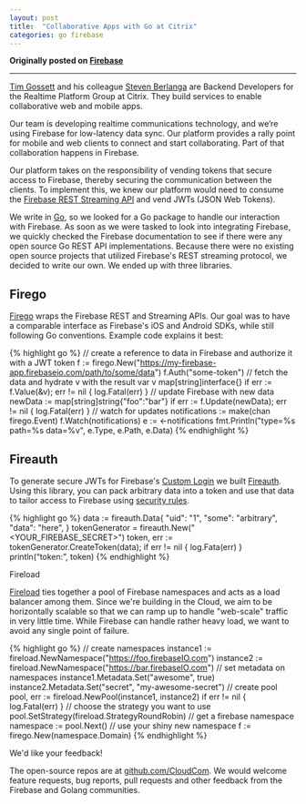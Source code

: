 ```yaml
---
layout: post
title:  "Collaborative Apps with Go at Citrix"
categories: go firebase
---
```


**Originally posted on [Firebase](https://www.firebase.com/blog/2015-03-17-collaborative-go-apps-at-citrix.html)**

---

[Tim Gossett](https://github.com/MrGossett) and his colleague
[Steven Berlanga](https://github.com/zabawaba99) are Backend
Developers for the Realtime Platform Group at Citrix.
They build services to enable collaborative web and mobile apps.

Our team is developing realtime communications technology, and we’re
using Firebase for low-latency data sync. Our platform provides a rally
point for mobile and web clients to connect and start collaborating.
Part of that collaboration happens in Firebase.

Our platform takes on the responsibility of vending tokens that secure
access to Firebase, thereby securing the communication between the clients.
To implement this, we knew our platform would need to consume the [Firebase
REST Streaming API](https://www.firebase.com/docs/rest/api/#section-streaming) and vend JWTs (JSON Web Tokens).

We write in [Go](https://golang.org/), so we looked for a Go package to handle our interaction
with Firebase. As soon as we were tasked to look into integrating Firebase,
we quickly checked the Firebase documentation to see if there were any
open source Go REST API implementations. Because there were no existing open
source projects that utilized Firebase's REST streaming protocol, we decided
to write our own. We ended up with three libraries.

## Firego

[Firego](https://github.com/CloudCom/firego) wraps the Firebase REST and Streaming APIs. Our goal was to have
a comparable interface as Firebase's iOS and Android SDKs, while still
following Go conventions. Example code explains it best:

{% highlight go %}
// create a reference to data in Firebase and authorize it with a JWT token
f := firego.New("https://my-firebase-app.firebaseio.com/path/to/some/data")
f.Auth("some-token")
// fetch the data and hydrate v with the result
var v map[string]interface{}
if err := f.Value(&v); err != nil {
  log.Fatal(err)
}
// update Firebase with new data
newData := map[string]string{"foo":"bar"}
if err := f.Update(newData); err != nil {
  log.Fatal(err)
}
// watch for updates
notifications := make(chan firego.Event)
f.Watch(notifications)
e := <-notifications
fmt.Println("type=%s path=%s data=%v", e.Type, e.Path, e.Data)
{% endhighlight %}

## Fireauth

To generate secure JWTs for Firebase's [Custom Login](https://www.firebase.com/docs/web/guide/login/custom.html)
we built [Fireauth](https://github.com/CloudCom/fireauth). Using this library, you can pack arbitrary
data into a token and use that data to tailor access to Firebase using [security rules](https://www.firebase.com/docs/security/guide/securing-data.html).

{% highlight go %}
data := fireauth.Data{
    "uid":  "1",
    "some": "arbitrary",
    "data": "here",
}
tokenGenerator = fireauth.New("<YOUR_FIREBASE_SECRET>")
token, err := tokenGenerator.CreateToken(data);
if err != nil {
    log.Fata(err)
}
println(“token:”, token)
{% endhighlight %}

Fireload

[Fireload](https://github.com/CloudCom/fireload) ties together a pool of Firebase namespaces and acts as a load
balancer among them. Since we're building in the Cloud, we aim to be horizontally
scalable so that we can ramp up to handle "web-scale" traffic in very little time.
While Firebase can handle rather heavy load, we want to avoid any single point of failure.

{% highlight go %}
// create namespaces
instance1 := fireload.NewNamespace("https://foo.firebaseIO.com")
instance2 := fireload.NewNamespace("https://bar.firebaseIO.com")
// set metadata on namespaces
instance1.Metadata.Set("awesome", true)
instance2.Metadata.Set("secret", "my-awesome-secret")
// create pool
pool, err := fireload.NewPool(instance1, instance2)
if err != nil {
    log.Fatal(err)
}
// choose the strategy you want to use
pool.SetStrategy(fireload.StrategyRoundRobin)
// get a firebase namespace
namespace := pool.Next()
// use your shiny new namespace
f := firego.New(namespace.Domain)
{% endhighlight %}

We'd like your feedback!

The open-source repos are at [github.com/CloudCom](https://github.com/CloudCom).
We would welcome feature requests, bug reports, pull requests and other
feedback from the Firebase and Golang communities.
